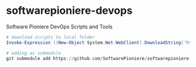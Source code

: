 # softwarepioniere-devops

Software Pioniere DevOps Scripts and Tools




```powershell
# download scripts to local folder
Invoke-Expression ((New-Object System.Net.WebClient).DownloadString('https://raw.githubusercontent.com/SoftwarePioniere/softwarepioniere-devops/main/scripts/download-scripts.ps1'))

# adding as submodule
git submodule add https://github.com/SoftwarePioniere/softwarepioniere-devops.git


```
